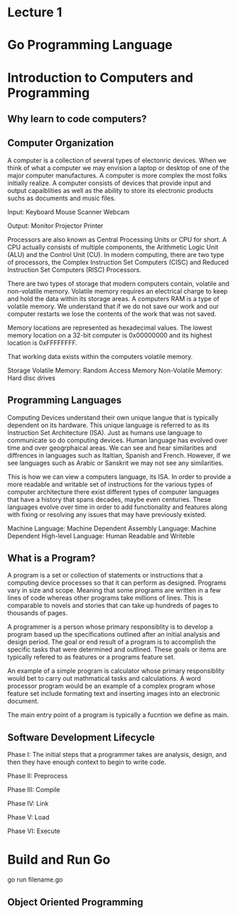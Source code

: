 # Lecture 1
# Go Programming Language

# Introduction to Computers and Programming

## Why learn to code computers?


## Computer Organization

A computer is a collection of several types of electonric devices. When we think of what a computer we may envision a laptop or desktop of one of the major computer manufactures. A computer is more complex the most folks initially realize. A computer consists of devices that provide input and output capaiblities as well as the ability to store its electronic products suchs as documents and music files. 

Input: 
Keyboard Mouse Scanner Webcam

Output: 
Monitor Projector Printer


Processors are also known as Central Processing Units or CPU for short. A CPU actually consists of multiple components, the Arithmetic Logic Unit (ALU) and the Control Unit (CU). In modern computing, there are two type of processors, the Complex Instruction Set Computers (CISC) and  Reduced Instruction Set Computers (RISC) Processors.


There are two types of storage that modern computers contain, volatile and non-volatile memory. Volatile memory requires an electrical charge to keep and hold the data within its storage areas. A computers RAM is a type of volatile memory. We understand that if we do not save our work and our computer restarts we lose the contents of the work that was not saved. 

Memory locations are represented as hexadecimal values. The lowest memory location on a 32-bit computer is 0x00000000 and its highest location is 0xFFFFFFFF. 

That working data exists within the computers volatile memory. 

Storage
Volatile Memory: Random Access Memory
Non-Volatile Memory: Hard disc drives 




## Programming Languages
Computing Devices understand their own unique langue that is typically dependent
on its hardware. This unique language is referred to as its Instruction Set Architecture (ISA). Just as humans use language to communicate so do computing devices. Human language has evolved over time and over geogrphaical areas. We can see and hear similarities and diffrences in languages such as Italtian, Spanish and French. However, if we see languages such as Arabic or Sanskrit we may not see any similarities. 

This is how we can view a computers language, its ISA. In order to provide a more readable and writable set of instructions for the various types of computer architecture there exist different types of computer languages that have a history that spans decades, maybe even centuries. These languages evolve over time in order to add functionality and features along with fixing or resolving any issues that may have previously existed. 

Machine Language: Machine Dependent
Assembly Language: Machine Dependent
High-level Language: Human Readable and Writeble


## What is a Program?
A program is a set or collection of statements or instructions that a computing device processes so that it can perform as designed. Programs vary in size and scope. Meaning that some programs are written in a few lines of code whereas other programs take millions of lines. This is comparable to novels and stories that can take up hundreds of pages to thousands of pages. 

A programmer is a person whose primary responsiblity is to develop a program based up the specifications outlined after an initial analysis and design period. The goal or end result of a program is to accomplish the specific tasks that were determined and outlined. These goals or items are typically refered to as features or a programs feature set. 

An example of a simple program is calculator whose primary responsiblity would bet to carry out mathmatical tasks and calculations. A word processor program would be an example of a complex program whose feature set include formating text and inserting images into an electronic document. 

The main entry point of a program is typically a fucntion we define as main. 



## Software Development Lifecycle

Phase I: 
The initial steps that a programmer takes are analysis, design, and then they have enough context to begin to write code.

Phase II: 
Preprocess

Phase III: 
Compile

Phase IV: 
Link

Phase V: 
Load

Phase VI: 
Execute

# Build and Run Go

go run filename.go 


## Object Oriented Programming
